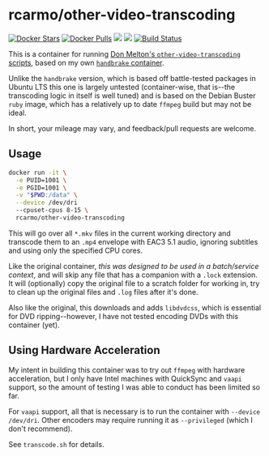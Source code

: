# rcarmo/other-video-transcoding

[![Docker Stars](https://img.shields.io/docker/stars/rcarmo/other-video-transcoding.svg)](https://hub.docker.com/r/rcarmo/other-video-transcoding)
[![Docker Pulls](https://img.shields.io/docker/pulls/rcarmo/other-video-transcoding.svg)](https://hub.docker.com/r/rcarmo/other-video-transcoding)
[![](https://images.microbadger.com/badges/image/rcarmo/other-video-transcoding.svg)](https://microbadger.com/images/rcarmo/other-video-transcoding "Get your own image badge on microbadger.com")
[![](https://images.microbadger.com/badges/version/rcarmo/other-video-transcoding.svg)](https://microbadger.com/images/rcarmo/other-video-transcoding "Get your own version badge on microbadger.com")
[![Build Status](https://travis-ci.org/rcarmo/docker-other-video-transcoding.svg?branch=master)](https://travis-ci.org/rcarmo/docker-other-video-transcoding)

This is a container for running [Don Melton's `other-video-transcoding` scripts](https://github.com/donmelton/other_video_transcoding), based on my own [`handbrake` container](https://github.com/rcarmo/docker-handbrake).

Unlike the `handbrake` version, which is based off battle-tested packages in Ubuntu LTS this one is largely untested (container-wise, that is--the transcoding logic in itself is well tuned) and is based on the Debian Buster `ruby` image, which has a relatively up to date `ffmpeg` build but may not be ideal.

In short, your mileage may vary, and feedback/pull requests are welcome.

## Usage

```bash
docker run -it \
  -e PUID=1001 \
  -e PGID=1001 \
  -v "$PWD:/data" \
  --device /dev/dri
  --cpuset-cpus 8-15 \
  rcarmo/other-video-transcoding
```

This will go over all `*.mkv` files in the current working directory and transcode them to an `.mp4` envelope with EAC3 5.1 audio, ignoring subtitles and using only the specified CPU cores.

Like the original container, _this was designed to be used in a batch/service context_, and will skip any file that has a companion with a `.lock` extension. It will (optionally) copy the original file to a scratch folder for working in, try to clean up the original files and `.log` files after it's done.

Also like the original, this downloads and adds `libdvdcss`, which is essential for DVD ripping--however, I have not tested encoding DVDs with this container (yet).

## Using Hardware Acceleration

My intent in building this container was to try out `ffmpeg` with hardware acceleration, but I only have Intel machines with QuickSync and `vaapi` support, so the amount of testing I was able to conduct has been limited so far.

For `vaapi` support, all that is necessary is to run the container with `--device /dev/dri`. Other encoders may require running it as `--privileged` (which I don't recommend).

See `transcode.sh` for details.
